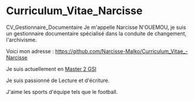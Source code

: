 # Curriculum_Vitae_Narcisse
CV_Gestionnaire_Documentaire
Je m'appelle Narcisse N'OUEMOU, je suis un gestionnaire documentaire spécialisé dans la conduite de changement, l'archivisme.

Voici mon adresse : https://github.com/Narcisse-Malko/Curriculum_Vitae_-Narcisse

Je suis actuellement en [Master 2 GSI](https://humanites-numeriques.univ-paris8.fr/-Master-GSI-)

Je suis passionné de Lecture et d'écriture. 

J'aime les sports d'équipe tels que le football.
